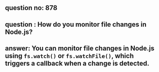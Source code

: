 
      
## question no: 878

## question : How do you monitor file changes in Node.js?

## answer: You can monitor file changes in Node.js using `fs.watch()` or `fs.watchFile()`, which triggers a callback when a change is detected.
      